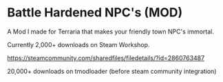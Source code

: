 # Battle Hardened NPC's (MOD)
A Mod I made for Terraria that makes your friendly town NPC's immortal.

Currently 2,000+ downloads on Steam Workshop.

https://steamcommunity.com/sharedfiles/filedetails/?id=2860763487

20,000+ downloads on tmodloader (before steam community integration)
